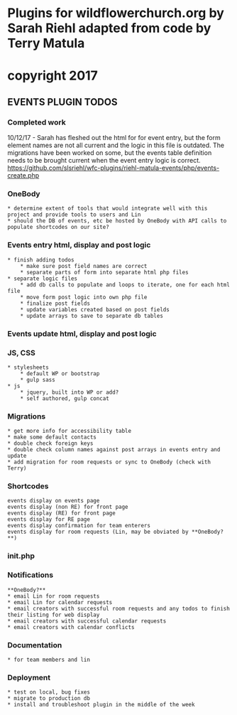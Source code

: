 # Plugins for wildflowerchurch.org by Sarah Riehl adapted from code by Terry Matula
# copyright 2017

## EVENTS PLUGIN TODOS

### Completed work
10/12/17 - Sarah has fleshed out the html for for event entry, but the form element names are not all current and the logic in this file is outdated.  The migrations have been worked on some, but the events table definition needs to be brought current when the event entry logic is correct.
https://github.com/slsriehl/wfc-plugins/riehl-matula-events/php/events-create.php


### OneBody
	* determine extent of tools that would integrate well with this project and provide tools to users and Lin
	* should the DB of events, etc be hosted by OneBody with API calls to populate shortcodes on our site?

### Events entry html, display and post logic
	* finish adding todos
		* make sure post field names are correct
		* separate parts of form into separate html php files  
	* separate logic files
		* add db calls to populate and loops to iterate, one for each html file
		* move form post logic into own php file
		* finalize post fields
		* update variables created based on post fields
		* update arrays to save to separate db tables

### Events update html, display and post logic

### JS, CSS
	* stylesheets
		* default WP or bootstrap
		* gulp sass
	* js
		* jquery, built into WP or add?
		* self authored, gulp concat

### Migrations
	* get more info for accessibility table
	* make some default contacts
	* double check foreign keys
	* double check column names against post arrays in events entry and update
	* add migration for room requests or sync to OneBody (check with Terry)

### Shortcodes
	events display on events page
	events display (non RE) for front page
	events display (RE) for front page
	events display for RE page
	events display confirmation for team enterers
	events display for room requests (Lin, may be obviated by **OneBody?**)
	
### init.php

### Notifications
	**OneBody?**
	* email Lin for room requests
	* email Lin for calendar requests
	* email creators with successful room requests and any todos to finish their listing for web display
	* email creators with successful calendar requests
	* email creators with calendar conflicts

### Documentation
	* for team members and lin

### Deployment
	* test on local, bug fixes
	* migrate to production db
	* install and troubleshoot plugin in the middle of the week
